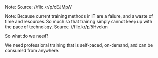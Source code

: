 <!-- .slide: data-background-image="//farm9.staticflickr.com/8023/7658298768_998eb18480_k_d.jpg" data-background-size="cover" -->
Note: Source: //flic.kr/p/cEJMpW


<!-- .slide: data-background-image="//farm4.staticflickr.com/3077/3095099782_a0da0ded18_o_d.jpg" data-background-size="contain" -->
Note: Because current training methods in IT are a failure, and a waste of
time and resources. So much so that training simply cannot keep up
with the pace of technology. Source: //flic.kr/p/5Hvckm


So what do we need?


We need professional training that is self-paced, on-demand, and can
be consumed from anywhere.
